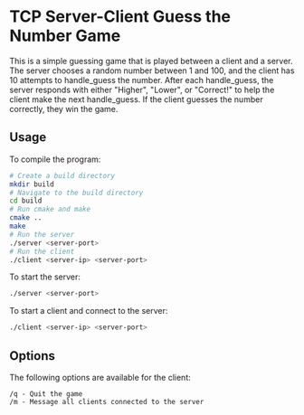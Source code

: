 # TCP Server-Client Guess the Number Game

This is a simple guessing game that is played between a client and a server.
The server chooses a random number between 1 and 100, and the client has 10 attempts to handle_guess the number.
After each handle_guess, the server responds with either "Higher", "Lower", or "Correct!"
to help the client make the next handle_guess.
If the client guesses the number correctly, they win the game.

## Usage
To compile the program:
``` bash
# Create a build directory
mkdir build
# Navigate to the build directory
cd build
# Run cmake and make
cmake ..
make
# Run the server
./server <server-port>
# Run the client
./client <server-ip> <server-port>
```


To start the server:
``` bash
./server <server-port>
```
To start a client and connect to the server:
``` bash
./client <server-ip> <server-port>
```

## Options

The following options are available for the client:

    /q - Quit the game
    /m - Message all clients connected to the server


